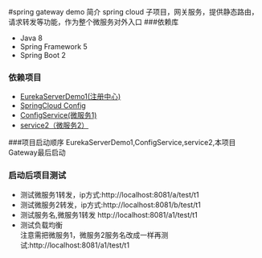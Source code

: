 #spring gateway demo 简介
spring cloud 子项目，网关服务，提供静态路由，请求转发等功能，作为整个微服务对外入口
###依赖库
* Java 8
* Spring Framework 5
* Spring Boot 2
### 依赖项目
* [EurekaServerDemo1(注册中心)](https://github.com/subzero1/SpringCloud-Eureka.git)
* [SpringCloud Config](https://github.com/subzero1/SpringCloud-ConfgService.git~~~~)
* [ConfigService(微服务1)](https://github.com/subzero1/Service1.git)  
* [service2（微服务2）](https://github.com/subzero1/Service2.git)
  
###项目启动顺序
EurekaServerDemo1,ConfigService,service2,本项目Gateway最后启动

### 启动后项目测试
* 测试微服务1转发，ip方式:http://localhost:8081/a/test/t1
* 测试微服务2转发，ip方式:http://localhost:8081/b/test/t1
* 测试服务名,微服务1转发 http://localhost:8081/a1/test/t1
* 测试负载均衡<br />
  注意需把微服务1，微服务2服务名改成一样再测试:http://localhost:8081/a1/test/t1